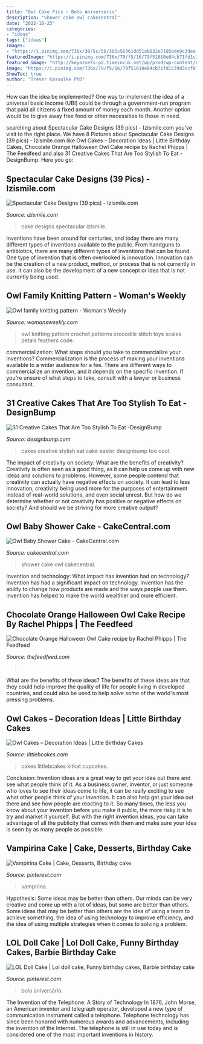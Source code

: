 ```yaml
---
title: "Owl Cake Pics ~ Bolo Aniversário"
description: "Shower cake owl cakecentral"
date: "2022-10-23"
categories:
- "ideas"
tags: ["ideas"]
images:
- "https://i.pinimg.com/736x/38/5c/56/385c56361dd51ab832e7185ede9c39ea.jpg"
featuredImage: "https://i.pinimg.com/736x/79/f5/16/79f51610e84cb71fd1c39d3ccf81965e.jpg"
featured_image: "http://keyassets-p2.timeincuk.net/wp/prod/wp-content/uploads/sites/35/2015/11/Owl-family-knitting-pattern-623x830.jpg"
image: "https://i.pinimg.com/736x/79/f5/16/79f51610e84cb71fd1c39d3ccf81965e.jpg"
ShowToc: true
author: "Trever Kassulke PhD"
---
```



How can the idea be implemented?
One way to implement the idea of a universal basic income (UBI) could be through a government-run program that paid all citizens a fixed amount of money each month. Another option would be to give away free food or other necessities to those in need.

	

		
searching about Spectacular Cake Designs (39 pics) - Izismile.com you've visit to the right place. We have 8 Pictures about Spectacular Cake Designs (39 pics) - Izismile.com like Owl Cakes – Decoration Ideas | Little Birthday Cakes, Chocolate Orange Halloween Owl Cake recipe by Rachel Phipps | The Feedfeed and also 31 Creative Cakes That Are Too Stylish To Eat -DesignBump. Here you go:
		
    
## Spectacular Cake Designs (39 Pics) - Izismile.com

<img loading=lazy src="https://img.izismile.com/img/img5/20120524/640/spectacular_cake_designs_640_32.jpg" onerror="this.onerror=null;this.src='https://tse1.mm.bing.net/th?id=OIP.7lYRokfhQ7Qx6D4FeLU06QHaLD&amp;pid=15.1';" alt="Spectacular Cake Designs (39 pics) - Izismile.com">

_Source: izismile.com_

>cake designs spectacular izismile. 

	

Inventions have been around for centuries, and today there are many different types of inventions available to the public. From handguns to antibiotics, there are many different types of inventions that can be found. One type of invention that is often overlooked is innovation. Innovation can be the creation of a new product, method, or process that is not currently in use. It can also be the development of a new concept or idea that is not currently being used.

    
## Owl Family Knitting Pattern - Woman&#039;s Weekly

<img loading=lazy src="http://keyassets-p2.timeincuk.net/wp/prod/wp-content/uploads/sites/35/2015/11/Owl-family-knitting-pattern-623x830.jpg" onerror="this.onerror=null;this.src='https://tse1.mm.bing.net/th?id=OIP.Ve7sG3AlF6hHrBJQsDgiswHaJ3&amp;pid=15.1';" alt="Owl family knitting pattern - Woman&#039;s Weekly">

_Source: womansweekly.com_

>owl knitting pattern crochet patterns crocodile stitch toys scales petals feathers code. 

	

commercialization: What steps should you take to commercialize your inventions?
Commercialization is the process of making your inventions available to a wider audience for a fee. There are different ways to commercialize an invention, and it depends on the specific invention. If you're unsure of what steps to take, consult with a lawyer or business consultant.

    
## 31 Creative Cakes That Are Too Stylish To Eat -DesignBump

<img loading=lazy src="https://cdn.designbump.com/wp-content/uploads/2014/10/creative-cakes-001.jpg" onerror="this.onerror=null;this.src='https://tse2.mm.bing.net/th?id=OIP.faeyqd7-b6mQkbyPNiS6qQHaLH&amp;pid=15.1';" alt="31 Creative Cakes That Are Too Stylish To Eat -DesignBump">

_Source: designbump.com_

>cakes creative stylish eat cake easter designbump too cool. 

	

The impact of creativity on society: What are the benefits of creativity?
Creativity is often seen as a good thing, as it can help us come up with new ideas and solutions to problems. However, some people contend that creativity can actually have negative effects on society. It can lead to less innovation, creativity being used more for the purposes of entertainment instead of real-world solutions, and even social unrest. But how do we determine whether or not creativity has positive or negative effects on society? And should we be striving for more creative output?

    
## Owl Baby Shower Cake - CakeCentral.com

<img loading=lazy src="https://cdn001.cakecentral.com/gallery/2015/03/900_808987CM3J_owl-baby-shower-cake.jpg" onerror="this.onerror=null;this.src='https://tse4.mm.bing.net/th?id=OIP.uAVuYoBE701rj9do015tlQHaJ4&amp;pid=15.1';" alt="Owl Baby Shower Cake - CakeCentral.com">

_Source: cakecentral.com_

>shower cake owl cakecentral. 

	

Invention and technology: What impact has invention had on technology?
Invention has had a significant impact on technology. Invention has the ability to change how products are made and the ways people use them. invention has helped to make the world wealthier and more efficient.

    
## Chocolate Orange Halloween Owl Cake Recipe By Rachel Phipps | The Feedfeed

<img loading=lazy src="https://data.thefeedfeed.com/static/2020/01/27/15710898585da4edc22299e.jpg" onerror="this.onerror=null;this.src='https://tse3.mm.bing.net/th?id=OIP.cY3kxxn-EpilG5EBabNmMwHaLH&amp;pid=15.1';" alt="Chocolate Orange Halloween Owl Cake recipe by Rachel Phipps | The Feedfeed">

_Source: thefeedfeed.com_

>. 

	

What are the benefits of these ideas?
The benefits of these ideas are that they could help improve the quality of life for people living in developed countries, and could also be used to help solve some of the world's most pressing problems.

    
## Owl Cakes – Decoration Ideas | Little Birthday Cakes

<img loading=lazy src="https://www.littlebcakes.com/wp-content/uploads/2013/08/Owl-Cake-Decorations.jpg" onerror="this.onerror=null;this.src='https://tse1.mm.bing.net/th?id=OIP.cYw51Y_II8g9-GimOfHqvwHaLs&amp;pid=15.1';" alt="Owl Cakes – Decoration Ideas | Little Birthday Cakes">

_Source: littlebcakes.com_

>cakes littlebcakes kitkat cupcakes. 

	

Conclusion: Invention ideas are a great way to get your idea out there and see what people think of it.
As a business owner, inventor, or just someone who loves to see their ideas come to life, it can be really exciting to see what other people think of your invention. It can also help get your idea out there and see how people are reacting to it. So many times, the less you know about your invention before you make it public, the more risky it is to try and market it yourself. But with the right invention ideas, you can take advantage of all the publicity that comes with them and make sure your idea is seen by as many people as possible.

    
## Vampirina Cake | Cake, Desserts, Birthday Cake

<img loading=lazy src="https://i.pinimg.com/736x/38/5c/56/385c56361dd51ab832e7185ede9c39ea.jpg" onerror="this.onerror=null;this.src='https://tse4.mm.bing.net/th?id=OIP.ffikbUJFWOKUaqT6cvpTVAHaLQ&amp;pid=15.1';" alt="Vampirina Cake | Cake, Desserts, Birthday cake">

_Source: pinterest.com_

>vampirina. 

	

Hypothesis: Some ideas may be better than others.
Our minds can be very creative and come up with a lot of ideas, but some are better than others. Some ideas that may be better than others are the idea of using a team to achieve something, the idea of using technology to improve efficiency, and the idea of using multiple strategies when it comes to solving a problem.

    
## LOL Doll Cake | Lol Doll Cake, Funny Birthday Cakes, Barbie Birthday Cake

<img loading=lazy src="https://i.pinimg.com/736x/79/f5/16/79f51610e84cb71fd1c39d3ccf81965e.jpg" onerror="this.onerror=null;this.src='https://tse2.mm.bing.net/th?id=OIP.inwHHY-NO72baekZVMiHgwHaJ3&amp;pid=15.1';" alt="LOL Doll Cake | Lol doll cake, Funny birthday cakes, Barbie birthday cake">

_Source: pinterest.com_

>bolo aniversário. 

	

The Invention of the Telephone: A Story of Technology
In 1876, John Morse, an American inventor and telegraph operator, developed a new type of communication instrument called a telephone. Telephone technology has since been honored with numerous awards and advancements, including the invention of the Internet. The telephone is still in use today and is considered one of the most important inventions in history.

